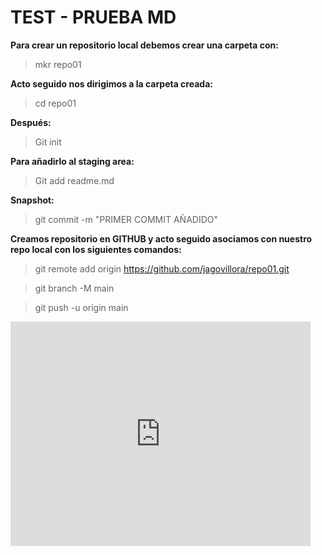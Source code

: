 # TEST - PRUEBA MD
**Para crear un repositorio local debemos crear una carpeta con:**

>mkr repo01

**Acto seguido nos dirigimos a la carpeta creada:**

>cd repo01

**Después:**

>Git init

**Para añadirlo al staging area:**

>Git add readme.md

**Snapshot:**
>git commit -m "PRIMER COMMIT AÑADIDO"

**Creamos repositorio en GITHUB y acto seguido asociamos con nuestro repo local con los siguientes comandos:**

>git remote add origin https://github.com/jagovillora/repo01.git

>git branch -M main

>git push -u origin main

<iframe src="https://giphy.com/embed/vFKqnCdLPNOKc" width="480" height="359" frameBorder="0" class="giphy-embed" allowFullScreen></iframe><p><a href="https://giphy.com/gifs/cat-lol-vFKqnCdLPNOKc"></a></p>